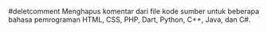 #deletcomment
Menghapus komentar dari file kode sumber untuk beberapa bahasa pemrograman HTML, CSS, PHP, Dart, Python, C++, Java, dan C#.
